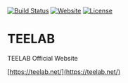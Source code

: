 [![Build Status](https://travis-ci.org/TEELAB-X/TEELAB.svg)](https://travis-ci.org/TEELAB-X/TEELAB)
[![Website](https://img.shields.io/website-up-down-green-red/https/teelab.net.svg)](https://teelab.net/)
[![License](https://img.shields.io/badge/license-CC4.0%20BY--NC--ND-orange.svg)](/blob/master/LICENSE)

# TEELAB
TEELAB Official Website

[https://teelab.net/](https://teelab.net/)
